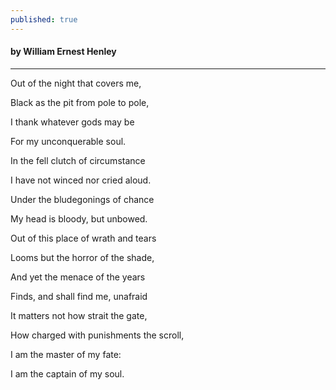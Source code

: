 ```yaml
---
published: true
---
```

#### by William Ernest Henley
---  


Out of the night that covers me,

Black as the pit from pole to pole,
  
I thank whatever gods may be
  
For my unconquerable soul.
  
In the fell clutch of circumstance

I have not winced nor cried aloud.

Under the bludegonings of chance

My head is bloody, but unbowed.  


  
  
Out of this place of wrath and tears

Looms but the horror of the shade,

And yet the menace of the years

Finds, and shall find me, unafraid



It matters not how strait the gate,

How charged with punishments the scroll,

I am the master of my fate:

I am the captain of my soul.